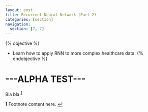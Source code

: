 ```yaml
---
layout: post
title: Recurrent Neural Network (Part 2)
categories: [section]
navigation:
  section: [7, 7]
---
```

{% objective %}
- Learn how to apply RNN to more complex healthcare data.
{% endobjective %}

# ---ALPHA TEST---
Bla bla <sup id="a1">[1](#f1)</sup>

<b id="f1">1</b> Footnote content here. [↩](#a1)